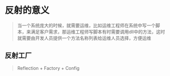 # 反射的意义

> 当一个系统庞大的时候，就需要运维，比如运维工程师在系统中写一个脚本，来满足客户需求，那运维工程师写脚本有时需要调用dll中的方法，这时就需要由开发人员提供一个方法名称列表给运维人员选择，方便运维

## 反射工厂
>
> Reflection + Factory + Config
